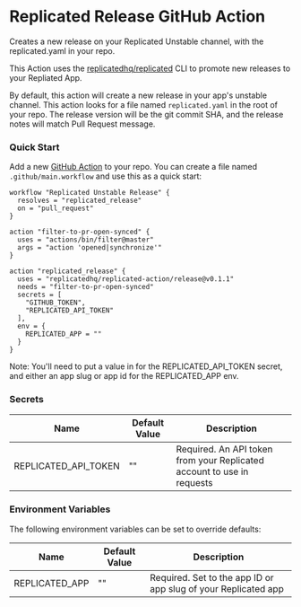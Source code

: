 # Replicated Release GitHub Action

Creates a new release on your Replicated Unstable channel, with the replicated.yaml in your repo.

This Action uses the [replicatedhq/replicated](https://github.com/replicatedhq/replicated) CLI to promote new releases to your Repliated App.

By default, this action will create a new release in your app's unstable channel. This action looks for a file named `replicated.yaml` in the root of your repo. The release version will be the git commit SHA, and the release notes will match Pull Request message.

### Quick Start

Add a new [GitHub Action](https://github.com/features/actions) to your repo. You can create a file named `.github/main.workflow` and use this as a quick start:

```hcl
workflow "Replicated Unstable Release" {
  resolves = "replicated_release"
  on = "pull_request"
}

action "filter-to-pr-open-synced" {
  uses = "actions/bin/filter@master"
  args = "action 'opened|synchronize'"
}

action "replicated_release" {
  uses = "replicatedhq/replicated-action/release@v0.1.1"
  needs = "filter-to-pr-open-synced"
  secrets = [
    "GITHUB_TOKEN",
    "REPLICATED_API_TOKEN"
  ],
  env = {
    REPLICATED_APP = ""
  }
}
```

Note: You'll need to put a value in for the REPLICATED_API_TOKEN secret, and either an app slug or app id for the REPLICATED_APP env.

### Secrets
| Name | Default Value | Description |
|------|---------------|-------------|
| REPLICATED_API_TOKEN | "" | Required. An API token from your Replicated account to use in requests   |


### Environment Variables

The following environment variables can be set to override defaults:

| Name | Default Value | Description |
|------|---------------|-------------|
| REPLICATED_APP | "" | Required. Set to the app ID or app slug of your Replicated app |

